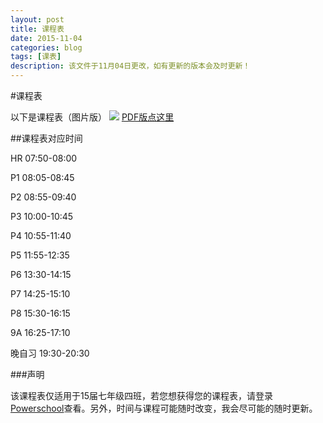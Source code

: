 ```yaml
---
layout: post
title: 课程表
date: 2015-11-04
categories: blog
tags: [课表]
description: 该文件于11月04日更改，如有更新的版本会及时更新！
---
```


#课程表

以下是课程表（图片版）
![](http://www.computereric.xyz/cache/img/schedule.png)
[PDF版点这里](http://www.computereric.xyz/cache/files/schedule.pdf)

##课程表对应时间

HR 07:50-08:00

P1 08:05-08:45

P2 08:55-09:40

P3 10:00-10:45

P4 10:55-11:40

P5 11:55-12:35


P6 13:30-14:15

P7 14:25-15:10

P8 15:30-16:15

9A 16:25-17:10


晚自习 19:30-20:30

###声明

  该课程表仅适用于15届七年级四班，若您想获得您的课程表，请登录[Powerschool](http://powerschool.huijia.edu.cn/)查看。另外，时间与课程可能随时改变，我会尽可能的随时更新。
